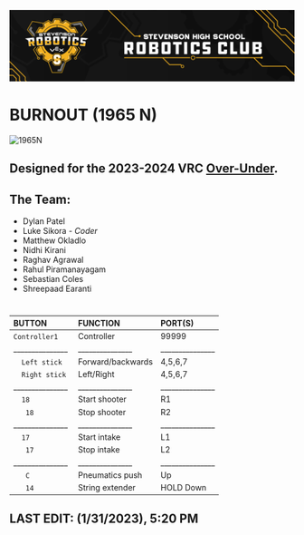 
![](/media/Stevenson_vex_logo.png "Stevenson Robotics 2021-2022")
# BURNOUT (1965 N)
![](/media/robot.jpg "1965N")
## Designed for the 2023-2024 VRC [Over-Under](https://www.vexrobotics.com/v5/competition/vrc-current-game).

## **The Team:**
- Dylan Patel
- Luke Sikora - *Coder*
- Matthew Okladlo
- Nidhi Kirani
- Raghav Agrawal
- Rahul Piramanayagam
- Sebastian Coles
- Shreepaad Earanti
  
#
|BUTTON            | FUNCTION       | PORT(S)  |
|:---------------|:-----------|:---------|
|`Controller1   `| Controller |   99999  |
|_______________| _______________ | _______________|
|`   Left stick `| Forward/backwards      |  4,5,6,7 |
|`   Right stick `| Left/Right      |  4,5,6,7 |
|_______________| _______________ | _______________|
|`   18    `| Start shooter      |     R1   |
| `    18   `| Stop shooter      |     R2   |
|_______________| _______________ | _______________|
|`   17    `| Start intake      |     L1   |
| `    17   `| Stop intake      |     L2   |
|_______________| _______________ | _______________|
| `    C   `| Pneumatics push     |     Up   |
| `    14   `| String extender      |     HOLD Down   |


## LAST EDIT: (1/31/2023), 5:20 PM 